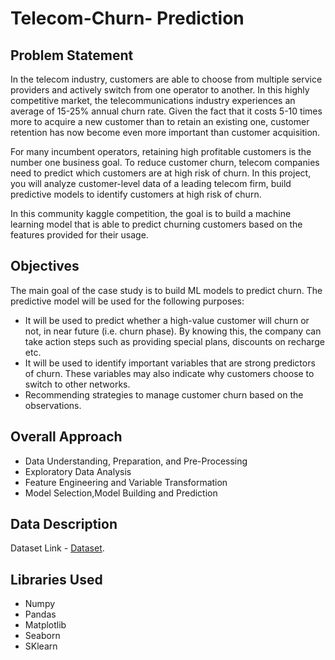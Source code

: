 # Telecom-Churn- Prediction 

## Problem Statement 

In the telecom industry, customers are able to choose from multiple service providers and actively switch from one operator to another. In this highly competitive market, the telecommunications industry experiences an average of 15-25% annual churn rate. Given the fact that it costs 5-10 times more to acquire a new customer than to retain an existing one, customer retention has now become even more important than customer acquisition.

For many incumbent operators, retaining high profitable customers is the number one business
goal. To reduce customer churn, telecom companies need to predict which customers are at high risk of churn. In this project, you will analyze customer-level data of a leading telecom firm, build predictive models to identify customers at high risk of churn.

In this community kaggle competition, the  goal is to build a machine learning model that is able to predict churning customers based on the features provided for their usage.

## Objectives 
The main goal of the case study is to build ML models to predict churn. The predictive model will be used for  the following purposes:
  * It will be used to predict whether a high-value customer will churn or not, in near future (i.e. churn phase). By knowing this, the company can take action steps   such as providing special plans, discounts on recharge etc.
  * It will be used to identify important variables that are strong predictors of churn. These variables may also indicate why customers choose to switch to other networks.
  * Recommending  strategies to manage customer churn based on the  observations.
  
## Overall Approach 
* Data Understanding, Preparation, and Pre-Processing 
* Exploratory Data Analysis
* Feature Engineering and Variable Transformation 
* Model Selection,Model Building and Prediction 

## Data Description 
Dataset Link - [Dataset](https://www.kaggle.com/competitions/ml-lab-i-c33/data).


## Libraries Used 
* Numpy
* Pandas
* Matplotlib
* Seaborn 
* SKlearn
